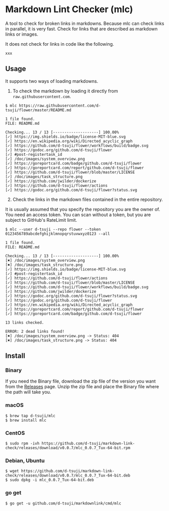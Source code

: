 # Markdown Lint Checker (mlc)

A tool to check for broken links in markdowns. Because mlc can check links in parallel, it is very fast. Check for links that are described as markdown links or images.

It does not check for links in code like the following.

```
xxx
```

## Usage

It supports two ways of loading markdowns.

1. To check the markdown by loading it directly from `raw.githubusercontent.com`.

```
$ mlc https://raw.githubusercontent.com/d-tsuji/flower/master/README.md
```

```
1 file found.
FILE: README.md

Checking... 13 / 13 [--------------------] 100.00%
[✓] https://img.shields.io/badge/license-MIT-blue.svg
[✓] https://en.wikipedia.org/wiki/Directed_acyclic_graph
[✓] https://github.com/d-tsuji/flower/workflows/build/badge.svg
[✓] https://godoc.org/github.com/d-tsuji/flower
[✓] #post-registertask_id
[✓] /doc/images/system_overview.png
[✓] https://goreportcard.com/badge/github.com/d-tsuji/flower
[✓] https://goreportcard.com/report/github.com/d-tsuji/flower
[✓] https://github.com/d-tsuji/flower/blob/master/LICENSE
[✓] /doc/images/task_structure.png
[✓] https://github.com/jwilder/dockerize
[✓] https://github.com/d-tsuji/flower/actions
[✓] https://godoc.org/github.com/d-tsuji/flower?status.svg
```

2. Check the links in the markdown files contained in the entire repository.

It is usually assumed that you specify the repository you are the owner of. You need an access token. You can scan without a token, but you are subject to GitHub's RateLimit limit.

```
$ mlc --user d-tsuji --repo flower --token 0123456789abcdefghijklmnopqrstuvwxyz0123 --all
```

```
1 file found.
FILE: README.md

Checking... 13 / 13 [--------------------] 100.00%
[✖] /doc/images/system_overview.png
[✖] /doc/images/task_structure.png
[✓] https://img.shields.io/badge/license-MIT-blue.svg
[✓] #post-registertask_id
[✓] https://github.com/d-tsuji/flower/actions
[✓] https://github.com/d-tsuji/flower/blob/master/LICENSE
[✓] https://github.com/d-tsuji/flower/workflows/build/badge.svg
[✓] https://github.com/jwilder/dockerize
[✓] https://godoc.org/github.com/d-tsuji/flower?status.svg
[✓] https://godoc.org/github.com/d-tsuji/flower
[✓] https://en.wikipedia.org/wiki/Directed_acyclic_graph
[✓] https://goreportcard.com/report/github.com/d-tsuji/flower
[✓] https://goreportcard.com/badge/github.com/d-tsuji/flower

13 links checked.

ERROR: 2 dead links found!
[✖] /doc/images/system_overview.png -> Status: 404
[✖] /doc/images/task_structure.png -> Status: 404
```

## Install

### Binary

If you need the Binary file, download the zip file of the version you want from the [Releases](https://github.com/d-tsuji/markdown-link-check/releases) page.
Unzip the zip file and place the Binary file where the path will take you.

### macOS

```
$ brew tap d-tsuji/mlc
$ brew install mlc
```

### CentOS

```
$ sudo rpm -ivh https://github.com/d-tsuji/markdown-link-check/releases/download/v0.0.7/mlc_0.0.7_Tux-64-bit.rpm
```

### Debian, Ubuntu

```
$ wget https://github.com/d-tsuji/markdown-link-check/releases/download/v0.0.7/mlc_0.0.7_Tux-64-bit.deb
$ sudo dpkg -i mlc_0.0.7_Tux-64-bit.deb
```

### go get

```
$ go get -u github.com/d-tsuji/markdownlink/cmd/mlc
```
